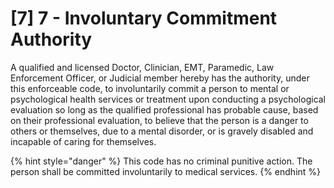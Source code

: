 # \[7] 7 - Involuntary Commitment Authority

A qualified and licensed Doctor, Clinician, EMT, Paramedic, Law Enforcement Officer, or Judicial member hereby has the authority, under this enforceable code, to involuntarily commit a person to mental or psychological health services or treatment upon conducting a psychological evaluation so long as the qualified professional has probable cause, based on their professional evaluation, to believe that the person is a danger to others or themselves, due to a mental disorder, or is gravely disabled and incapable of caring for themselves.&#x20;

{% hint style="danger" %}
This code has no criminal punitive action. The person shall be committed involuntarily to medical services.&#x20;
{% endhint %}
